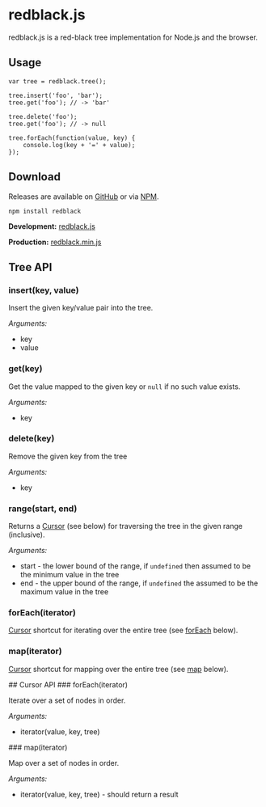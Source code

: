 redblack.js
===========

redblack.js is a red-black tree implementation for Node.js and the browser.

## Usage

    var tree = redblack.tree();
    
    tree.insert('foo', 'bar');
    tree.get('foo'); // -> 'bar'
    
    tree.delete('foo');
    tree.get('foo'); // -> null
    
    tree.forEach(function(value, key) {
        console.log(key + '=' + value);
    });

## Download

Releases are available on [GitHub](https://github.com/scttnlsn/redblack.js/downloads)
or via [NPM](http://search.npmjs.org/#/redblack).

    npm install redblack

**Development:** [redblack.js](https://raw.github.com/scttnlsn/redblack.js/master/redblack.js)

**Production:**  [redblack.min.js](https://raw.github.com/scttnlsn/redblack.js/master/redblack.min.js)

## Tree API

### insert(key, value)

Insert the given key/value pair into the tree.

*Arguments:*

* key
* value

### get(key)

Get the value mapped to the given key or `null` if no such value exists.

*Arguments:*

* key

### delete(key)

Remove the given key from the tree

*Arguments:*

* key

### range(start, end)

Returns a [Cursor](#cursor) (see below) for traversing the tree in the given range (inclusive).

*Arguments:*

* start - the lower bound of the range, if `undefined` then assumed to be the minimum value in the tree
* end - the upper bound of the range, if `undefined` the assumed to be the maximum value in the tree

### forEach(iterator)

[Cursor](#cursor) shortcut for iterating over the entire tree (see [forEach](#forEach) below).

### map(iterator)

[Cursor](#cursor) shortcut for mapping over the entire tree (see [map](#map) below).

<a name="cursor" />
## Cursor API

<a name="forEach" />
### forEach(iterator)

Iterate over a set of nodes in order.

*Arguments:*

* iterator(value, key, tree)

<a name="map" />
### map(iterator)

Map over a set of nodes in order.

*Arguments:*

* iterator(value, key, tree) - should return a result